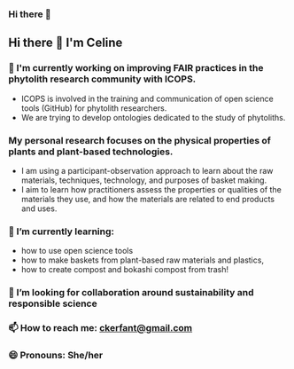 ### Hi there 👋
## Hi there 👋 I'm Celine

### 🔭 I'm currently working on improving FAIR practices in the phytolith research community with ICOPS.
- ICOPS is involved in the training and communication of open science tools (GitHub) for phytolith researchers.
- We are trying to develop ontologies dedicated to the study of phytoliths.
  
### My personal research focuses on the physical properties of plants and plant-based technologies.

- I am using a participant-observation approach to learn about the raw materials, techniques, technology, and purposes of basket making. 
- I aim to learn how practitioners assess the properties or qualities of the materials they use, and how the materials are related to end products and uses.


### 🌱 I’m currently learning: 
- how to use open science tools
- how to make baskets from plant-based raw materials and plastics,
- how to create compost and bokashi compost from trash!

### 👯 I’m looking for collaboration around sustainability and responsible science

### 📫 How to reach me: ckerfant@gmail.com

### 😄 Pronouns: She/her

<!--
**Cel31/Cel31** is a ✨ _special_ ✨ repository because its `README.md` (this file) appears on your GitHub profile.

Here are some ideas to get you started:

- 🔭 I’m currently working on ...
- 🌱 I’m currently learning ...
- 👯 I’m looking to collaborate on ...
- 🤔 I’m looking for help with ...
- 💬 Ask me about ...
- 📫 How to reach me: ...
- 😄 Pronouns: ...
- ⚡ Fun fact: ...
